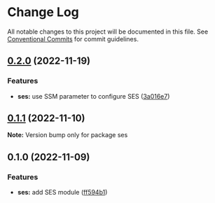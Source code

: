# Change Log

All notable changes to this project will be documented in this file.
See [Conventional Commits](https://conventionalcommits.org) for commit guidelines.

## [0.2.0](https://github.com/aldra-consulting/infrastructure-modules/compare/ses@0.1.1...ses@0.2.0) (2022-11-19)


### Features

* **ses:** use SSM parameter to configure SES ([3a016e7](https://github.com/aldra-consulting/infrastructure-modules/commit/3a016e71ae05bc48c1a4c5f124b94df9e7d1e1ec))



## [0.1.1](https://github.com/aldra-consulting/infrastructure-modules/compare/ses@0.1.0...ses@0.1.1) (2022-11-10)

**Note:** Version bump only for package ses





## 0.1.0 (2022-11-09)


### Features

* **ses:** add SES module ([ff594b1](https://github.com/aldra-consulting/infrastructure-modules/commit/ff594b194a9f72912e7ed4be14709dd6da6e7fa2))

